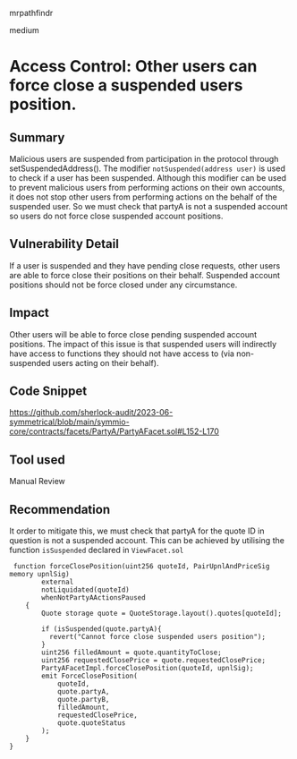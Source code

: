 mrpathfindr

medium

# Access Control: Other users can force close a suspended users position.

## Summary
Malicious users are suspended from participation in the protocol through setSuspendedAddress(). The modifier `notSuspended(address user)` is used to check if a user has been suspended. Although this modifier can be used to prevent malicious users from performing actions on their own accounts, it does not stop other users from performing actions on the behalf of the suspended user. So we must check that partyA is not a suspended account so users do not force close suspended account positions. 

## Vulnerability Detail

If a user is suspended and they have pending close requests, other users are able to force close their positions on their behalf. Suspended account positions should not be force closed under any circumstance. 

## Impact

Other users will be able to force close pending suspended account positions. The impact of this issue is that suspended users will indirectly have access to functions they should not have access to (via non-suspended users acting on their behalf). 

## Code Snippet
https://github.com/sherlock-audit/2023-06-symmetrical/blob/main/symmio-core/contracts/facets/PartyA/PartyAFacet.sol#L152-L170

## Tool used

Manual Review

## Recommendation

It order to mitigate this, we must check that partyA for the quote ID in question is not a suspended account. This can be achieved by utilising the function `isSuspended` declared in `ViewFacet.sol`

```solidity
 function forceClosePosition(uint256 quoteId, PairUpnlAndPriceSig memory upnlSig)
        external
        notLiquidated(quoteId)
        whenNotPartyAActionsPaused
    {
        Quote storage quote = QuoteStorage.layout().quotes[quoteId];
        
        if (isSuspended(quote.partyA){
          revert("Cannot force close suspended users position");
        }
        uint256 filledAmount = quote.quantityToClose;
        uint256 requestedClosePrice = quote.requestedClosePrice;
        PartyAFacetImpl.forceClosePosition(quoteId, upnlSig);
        emit ForceClosePosition(
            quoteId,
            quote.partyA,
            quote.partyB,
            filledAmount,
            requestedClosePrice,
            quote.quoteStatus
        );
    }
}
```




